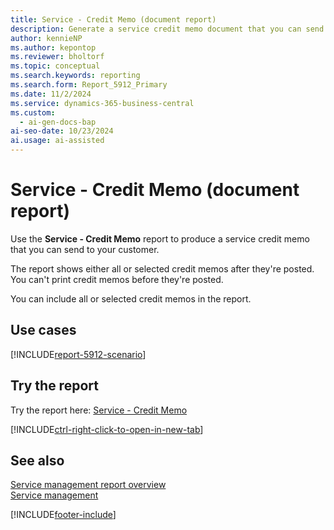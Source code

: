 ```yaml
---
title: Service - Credit Memo (document report)
description: Generate a service credit memo document that you can send to your customer.
author: kennieNP
ms.author: kepontop
ms.reviewer: bholtorf
ms.topic: conceptual
ms.search.keywords: reporting
ms.search.form: Report_5912_Primary
ms.date: 11/2/2024
ms.service: dynamics-365-business-central
ms.custom:
  - ai-gen-docs-bap
ai-seo-date: 10/23/2024
ai.usage: ai-assisted
---
```


# Service - Credit Memo (document report)

Use the **Service - Credit Memo** report to produce a service credit memo that you can send to your customer.

The report shows either all or selected credit memos after they're posted. You can't print credit memos before they're posted.

You can include all or selected credit memos in the report.

## Use cases

[!INCLUDE[report-5912-scenario](../includes/report-5912-scenario-include.md)]

<!-- 

Prompt

Below is a report in an ERP system. Provide 3-4 use cases for different personas working with project management or finance for projects.

Format like this:    
  
As a <persona>, use the report to    
* use case 1  
* use case 2    

Do not capitalize the persona names. 

Do not start lines with "Use the data to"

## Report name
Service - Credit Memo

## Report description

### What the report does

### Use cases

Please include your data sources and URLs

-->

## Try the report

Try the report here: [Service - Credit Memo](https://businesscentral.dynamics.com?report=5912)

[!INCLUDE[ctrl-right-click-to-open-in-new-tab](../includes/ctrl-right-click-to-open-in-new-tab.md)]

## See also

[Service management report overview](../service-reports.md)  
[Service management](../service-service.md)  

[!INCLUDE[footer-include](../includes/footer-banner.md)]